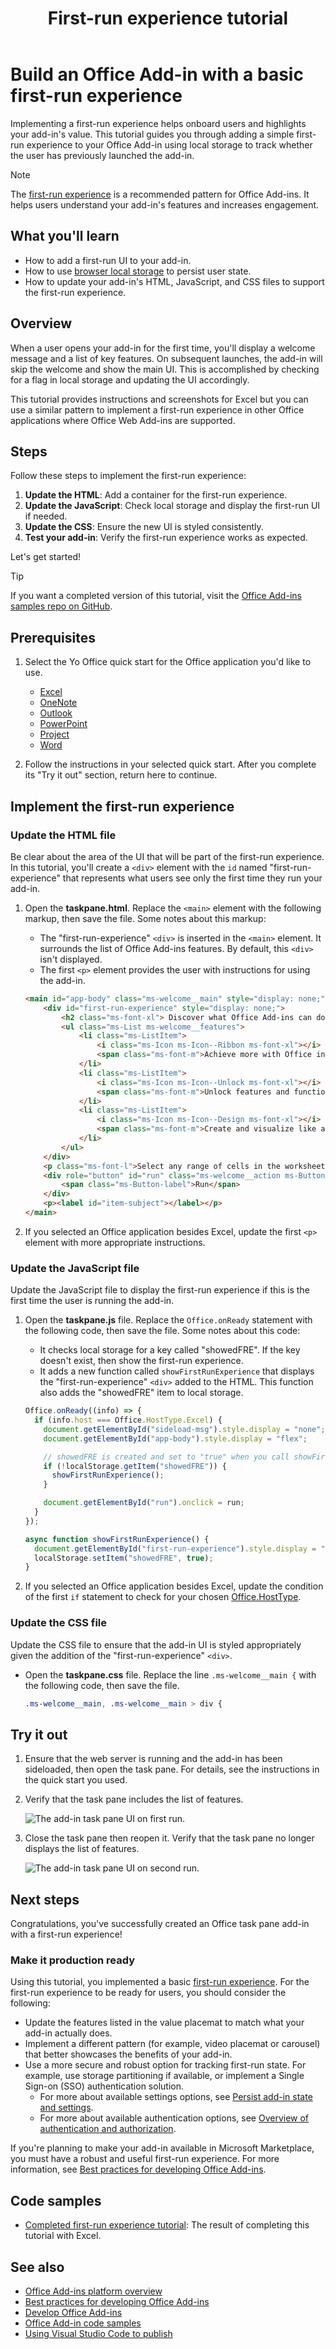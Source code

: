 ﻿---
title: First-run experience tutorial
description: Learn how to implement a first-run experience for your Office Add-in.
ms.date: 08/12/2025
ms.topic: how-to
ms.localizationpriority: medium
---

# Build an Office Add-in with a basic first-run experience

Implementing a first-run experience helps onboard users and highlights your add-in's value. This tutorial guides you through adding a simple first-run experience to your Office Add-in using local storage to track whether the user has previously launched the add-in.

> [!NOTE]
> The [first-run experience](../design/first-run-experience-patterns.md) is a recommended pattern for Office Add-ins. It helps users understand your add-in's features and increases engagement.

## What you'll learn

- How to add a first-run UI to your add-in.
- How to use [browser local storage](../develop/persisting-add-in-state-and-settings.md#browser-storage) to persist user state.
- How to update your add-in's HTML, JavaScript, and CSS files to support the first-run experience.

## Overview

When a user opens your add-in for the first time, you'll display a welcome message and a list of key features. On subsequent launches, the add-in will skip the welcome and show the main UI. This is accomplished by checking for a flag in local storage and updating the UI accordingly.

This tutorial provides instructions and screenshots for Excel but you can use a similar pattern to implement a first-run experience in other Office applications where Office Web Add-ins are supported.

## Steps

Follow these steps to implement the first-run experience:

1. **Update the HTML**: Add a container for the first-run experience.
2. **Update the JavaScript**: Check local storage and display the first-run UI if needed.
3. **Update the CSS**: Ensure the new UI is styled consistently.
4. **Test your add-in**: Verify the first-run experience works as expected.

Let's get started!

> [!TIP]
> If you want a completed version of this tutorial, visit the [Office Add-ins samples repo on GitHub](https://github.com/OfficeDev/Office-Add-in-samples/tree/main/Samples/tutorials/first-run-experience-tutorial).

## Prerequisites

1. Select the Yo Office quick start for the Office application you'd like to use.

    - [Excel](../quickstarts/excel-quickstart-jquery.md)
    - [OneNote](../quickstarts/onenote-quickstart.md)
    - [Outlook](../quickstarts/outlook-quickstart-yo.md)
    - [PowerPoint](../quickstarts/powerpoint-quickstart-yo.md)
    - [Project](../quickstarts/project-quickstart.md)
    - [Word](../quickstarts/word-quickstart-yo.md)

1. Follow the instructions in your selected quick start. After you complete its "Try it out" section, return here to continue.

## Implement the first-run experience

### Update the HTML file

Be clear about the area of the UI that will be part of the first-run experience. In this tutorial, you'll create a `<div>` element with the `id` named "first-run-experience" that represents what users see only the first time they run your add-in.

1. Open the **taskpane.html**. Replace the `<main>` element with the following markup, then save the file. Some notes about this markup:

    - The "first-run-experience" `<div>` is inserted in the `<main>` element. It surrounds the list of Office Add-ins features. By default, this `<div>` isn't displayed.
    - The first `<p>` element provides the user with instructions for using the add-in.

    ```html
    <main id="app-body" class="ms-welcome__main" style="display: none;">
        <div id="first-run-experience" style="display: none;">
            <h2 class="ms-font-xl"> Discover what Office Add-ins can do for you today! </h2>
            <ul class="ms-List ms-welcome__features">
                <li class="ms-ListItem">
                    <i class="ms-Icon ms-Icon--Ribbon ms-font-xl"></i>
                    <span class="ms-font-m">Achieve more with Office integration</span>
                </li>
                <li class="ms-ListItem">
                    <i class="ms-Icon ms-Icon--Unlock ms-font-xl"></i>
                    <span class="ms-font-m">Unlock features and functionality</span>
                </li>
                <li class="ms-ListItem">
                    <i class="ms-Icon ms-Icon--Design ms-font-xl"></i>
                    <span class="ms-font-m">Create and visualize like a pro</span>
                </li>
            </ul>
        </div>
        <p class="ms-font-l">Select any range of cells in the worksheet, then click <b>Run</b>.</p>
        <div role="button" id="run" class="ms-welcome__action ms-Button ms-Button--hero ms-font-xl">
            <span class="ms-Button-label">Run</span>
        </div>
        <p><label id="item-subject"></label></p>    
    </main>
    ```

1. If you selected an Office application besides Excel, update the first `<p>` element with more appropriate instructions.

### Update the JavaScript file

Update the JavaScript file to display the first-run experience if this is the first time the user is running the add-in.

1. Open the **taskpane.js** file. Replace the `Office.onReady` statement with the following code, then save the file. Some notes about this code:

    - It checks local storage for a key called "showedFRE". If the key doesn't exist, then show the first-run experience.
    - It adds a new function called `showFirstRunExperience` that displays the "first-run-experience" `<div>` added to the HTML. This function also adds the "showedFRE" item to local storage.

    ```javascript
    Office.onReady((info) => {
      if (info.host === Office.HostType.Excel) {
        document.getElementById("sideload-msg").style.display = "none";
        document.getElementById("app-body").style.display = "flex";

        // showedFRE is created and set to "true" when you call showFirstRunExperience().
        if (!localStorage.getItem("showedFRE")) {
          showFirstRunExperience();
        }
    
        document.getElementById("run").onclick = run;
      }
    });
    
    async function showFirstRunExperience() {
      document.getElementById("first-run-experience").style.display = "flex";
      localStorage.setItem("showedFRE", true);
    }  
    ```

1. If you selected an Office application besides Excel, update the condition of the first `if` statement to check for your chosen [Office.HostType](/javascript/api/office/office.hosttype).

### Update the CSS file

Update the CSS file to ensure that the add-in UI is styled appropriately given the addition of the "first-run-experience" `<div>`.

- Open the **taskpane.css** file. Replace the line `.ms-welcome__main {` with the following code, then save the file.

    ```css
    .ms-welcome__main, .ms-welcome__main > div {
    ```

## Try it out

1. Ensure that the web server is running and the add-in has been sideloaded, then open the task pane. For details, see the instructions in the quick start you used.

1. Verify that the task pane includes the list of features.

    ![The add-in task pane UI on first run.](../images/fre-tutorial-addin-first-run.png)

1. Close the task pane then reopen it. Verify that the task pane no longer displays the list of features.

    ![The add-in task pane UI on second run.](../images/fre-tutorial-addin-next-run.png)

## Next steps

Congratulations, you've successfully created an Office task pane add-in with a first-run experience!

### Make it production ready

Using this tutorial, you implemented a basic [first-run experience](../design/first-run-experience-patterns.md). For the first-run experience to be ready for users, you should consider the following:

- Update the features listed in the value placemat to match what your add-in actually does.
- Implement a different pattern (for example, video placemat or carousel) that better showcases the benefits of your add-in.
- Use a more secure and robust option for tracking first-run state. For example, use storage partitioning if available, or implement a Single Sign-on (SSO) authentication solution.
  - For more about available settings options, see [Persist add-in state and settings](../develop/persisting-add-in-state-and-settings.md).
  - For more about available authentication options, see [Overview of authentication and authorization](../develop/overview-authn-authz.md).

If you're planning to make your add-in available in Microsoft Marketplace, you must have a robust and useful first-run experience. For more information, see [Best practices for developing Office Add-ins](../concepts/add-in-development-best-practices.md).

## Code samples

- [Completed first-run experience tutorial](https://github.com/OfficeDev/Office-Add-in-samples/tree/main/Samples/tutorials/first-run-experience-tutorial): The result of completing this tutorial with Excel.

## See also

- [Office Add-ins platform overview](../overview/office-add-ins.md)
- [Best practices for developing Office Add-ins](../concepts/add-in-development-best-practices.md)
- [Develop Office Add-ins](../develop/develop-overview.md)
- [Office Add-in code samples](../overview/office-add-in-code-samples.md)
- [Using Visual Studio Code to publish](../publish/publish-add-in-vs-code.md#using-visual-studio-code-to-publish)
